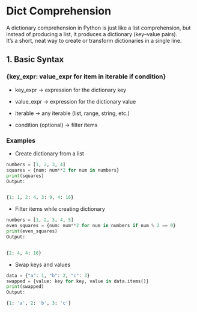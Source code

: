 # Dict Comprehension

A dictionary comprehension in Python is just like a list comprehension, but instead of producing a list, it produces a dictionary (key–value pairs).  
It’s a short, neat way to create or transform dictionaries in a single line.

## 1. Basic Syntax

### {key_expr: value_expr for item in iterable if condition}  
- key_expr → expression for the dictionary key

- value_expr → expression for the dictionary value

- iterable → any iterable (list, range, string, etc.)

- condition (optional) → filter items

### Examples
- Create dictionary from a list

```python
numbers = [1, 2, 3, 4]
squares = {num: num**2 for num in numbers}
print(squares)
Output:


{1: 1, 2: 4, 3: 9, 4: 16}

```
- Filter items while creating dictionary
```python
numbers = [1, 2, 3, 4, 5]
even_squares = {num: num**2 for num in numbers if num % 2 == 0}
print(even_squares)
Output:


{2: 4, 4: 16}
```

- Swap keys and values
```python
data = {"a": 1, "b": 2, "c": 3}
swapped = {value: key for key, value in data.items()}
print(swapped)
Output:

{1: 'a', 2: 'b', 3: 'c'}
```
